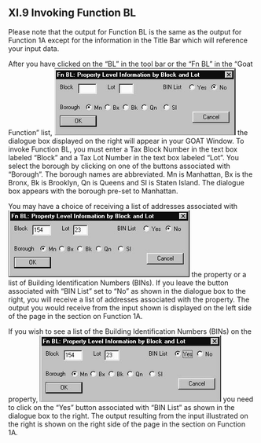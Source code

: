 <h2> XI.9 Invoking Function BL  </h2>

Please note that the output for Function BL is the same as the output for Function 1A except for the information in the Title Bar which will reference your input data.  

After you have clicked on the “BL”  in the tool bar or the “Fn BL” in the “Goat Function” list, ![GoatFunction>](../../../img/goat9.1.jpg "GOAT Function BL") the dialogue box displayed on the right will appear in your GOAT Window. To invoke Function BL, you must enter a Tax Block Number in the text box labeled “Block” and a Tax Lot Number in the text box labeled “Lot”. You select the borough by clicking on one of the buttons associated with “Borough”. The borough names are abbreviated. Mn is Manhattan, Bx is the Bronx, Bk is Brooklyn, Qn is Queens and SI is Staten Island. The dialogue box appears with the borough pre-set to Manhattan.  

You may have a choice of receiving a list of addresses associated with ![GoatFunction>](../../../img/goat9.2.jpg "GOAT Function BL") the property or a list of Building Identification Numbers (BINs). If you leave the button associated with “BIN List” set to “No” as shown in the dialogue box to the right, you will receive a list of addresses associated with the property. The output you would receive from the input shown is displayed on the left side of the page in the section on Function 1A.  

If you wish to see a list of the Building Identification Numbers (BINs) on the property, ![GoatFunction>](../../../img/goat9.3.jpg "GOAT Function BL") you need to click on the “Yes” button associated with “BIN List” as shown in the dialogue box to the right. The output resulting from the input illustrated on the right is shown on the right side of the page in the section on Function 1A.  

